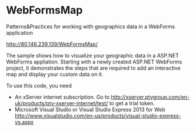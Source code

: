 # WebFormsMap
Patterns&amp;Practices for working with geographics data in a WebForms application

http://80.146.239.139/WebFormsMap/

The sample shows how to visualize your geographic data in a ASP.NET WebForms appliation. Starting with a newly created ASP.NET WebForms project, it demonstrates the steps that are required to add an interactive map and display your custom data on it.

To use this code, you need

* An xServer internet subscription. Go to http://xserver.ptvgroup.com/en-uk/products/ptv-xserver-internet/test/ to get a trial token.
* Microsoft Visual Studio or Visual Studio Express 2013 for Web http://www.visualstudio.com/en-us/products/visual-studio-express-vs.aspx
